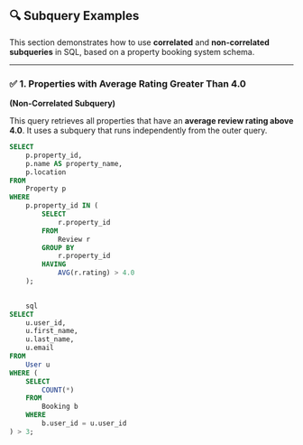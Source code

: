 ## 🔍 Subquery Examples

This section demonstrates how to use **correlated** and **non-correlated subqueries** in SQL, based on a property booking system schema.

---

### ✅ 1. Properties with Average Rating Greater Than 4.0  
**(Non-Correlated Subquery)**

This query retrieves all properties that have an **average review rating above 4.0**. It uses a subquery that runs independently from the outer query.

```sql
SELECT 
    p.property_id,
    p.name AS property_name,
    p.location
FROM 
    Property p
WHERE 
    p.property_id IN (
        SELECT 
            r.property_id
        FROM 
            Review r
        GROUP BY 
            r.property_id
        HAVING 
            AVG(r.rating) > 4.0
    );
    

    sql
SELECT 
    u.user_id,
    u.first_name,
    u.last_name,
    u.email
FROM 
    User u
WHERE (
    SELECT 
        COUNT(*) 
    FROM 
        Booking b 
    WHERE 
        b.user_id = u.user_id
) > 3;
